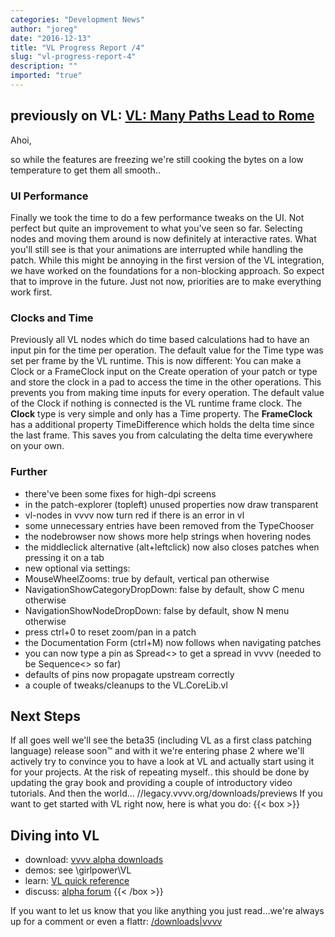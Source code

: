 ```yaml
---
categories: "Development News"
author: "joreg"
date: "2016-12-13"
title: "VL Progress Report /4"
slug: "vl-progress-report-4"
description: ""
imported: "true"
---
```



previously on VL: [VL: Many Paths Lead to Rome](/blog/2016/vl-many-paths-lead-to-rome)
---

Ahoi,

so while the features are freezing we're still cooking the bytes on a low temperature to get them all smooth..

### UI Performance

Finally we took the time to do a few performance tweaks on the UI. Not perfect but quite an improvement to what you've seen so far. Selecting nodes and moving them around is now definitely at interactive rates. What you'll still see is that your animations are interrupted while handling the patch. While this might be annoying in the first version of the VL integration, we have worked on the foundations for a non-blocking approach. So expect that to improve in the future. Just not now, priorities are to make everything work first.

### Clocks and Time

Previously all VL nodes which do time based calculations had to have an input pin for the time per operation. The default value for the Time type was set per frame by the VL runtime.
This is now different: You can make a Clock or a FrameClock input on the Create operation of your patch or type and store the clock in a pad to access the time in the other operations. This prevents you from making time inputs for every operation. The default value of the Clock if nothing is connected is the VL runtime frame clock.
The **Clock** type is very simple and only has a Time property.
The **FrameClock** has a additional property TimeDifference which holds the delta time since the last frame. This saves you from calculating the delta time everywhere on your own.

### Further

- there've been some fixes for high-dpi screens
- in the patch-explorer (topleft) unused properties now draw transparent
- vl-nodes in vvvv now turn red if there is an error in vl
- some unnecessary entries have been removed from the TypeChooser
- the nodebrowser now shows more help strings when hovering nodes
- the middleclick alternative (alt+leftclick) now also closes patches when pressing it on a tab
- new optional via settings:
 - MouseWheelZooms: true by default, vertical pan otherwise
 - NavigationShowCategoryDropDown: false by default, show C menu otherwise
 - NavigationShowNodeDropDown: false by default, show N menu otherwise
- press ctrl+0 to reset zoom/pan in a patch
- the Documentation Form (ctrl+M) now follows when navigating patches
- you can now type a pin as Spread<> to get a spread in vvvv (needed to be Sequence<> so far)
- defaults of pins now propagate upstream correctly
- a couple of tweaks/cleanups to the VL.CoreLib.vl

## Next Steps

If all goes well we'll see the beta35 (including VL as a first class patching language) release soon™ and with it we're entering phase 2 where we'll actively try to convince you to have a look at VL and actually start using it for your projects. At the risk of repeating myself.. this should be done by updating the gray book and providing a couple of introductory video tutorials. And then the world...
//legacy.vvvv.org/downloads/previews
If you want to get started with VL right now, here is what you do:
{{< box >}}
## Diving into VL

* download: [vvvv alpha downloads](https://legacy.vvvv.org/downloads/previews) 
* demos: see \girlpower\VL
* learn: [VL quick reference](https://betadocs.vvvv.org/devvvveloping/dynamic-vl-plugin-reference.html)
* discuss: [alpha forum](https://discourse.vvvv.org)
{{< /box >}}

If you want to let us know that you like anything you just read...we're always up for a comment or even a flattr:
[/downloads|vvvv](flattr)